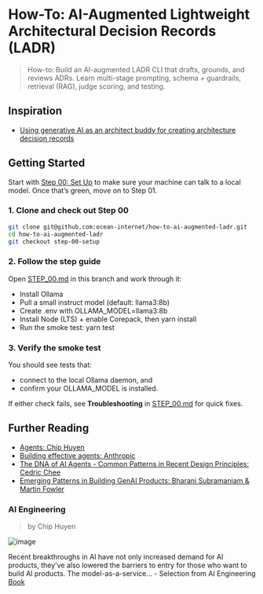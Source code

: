 # How-To: AI-Augmented Lightweight Architectural Decision Records (LADR)

> How-to: Build an AI-augmented LADR CLI that drafts, grounds, and reviews ADRs. Learn multi-stage prompting, schema + guardrails, retrieval (RAG), judge scoring, and testing.

## Inspiration

- [Using generative AI as an architect buddy for creating architecture decision records](https://handsonarchitects.com/blog/2025/using-generative-ai-as-architect-buddy-for-adrs/)

## Getting Started

Start with [Step 00: Set Up](/STEP_00.md) to make sure your machine can talk to a local model. Once that’s green, move on to Step 01.

### 1. Clone and check out Step 00

```bash
git clone git@github.com:ocean-internet/how-to-ai-augmented-ladr.git
cd how-to-ai-augmented-ladr
git checkout step-00-setup
```

### 2. Follow the step guide

Open [STEP_00.md](/STEP_00.md) in this branch and work through it:

- Install Ollama
- Pull a small instruct model (default: llama3:8b)
- Create .env with OLLAMA_MODEL=llama3:8b
- Install Node (LTS) + enable Corepack, then yarn install
- Run the smoke test: yarn test

### 3. Verify the smoke test

You should see tests that:

- connect to the local Ollama daemon, and
- confirm your OLLAMA_MODEL is installed.

If either check fails, see **Troubleshooting** in [STEP_00.md](./STEP_00.md) for quick fixes.

## Further Reading

- [Agents: Chip Huyen](https://huyenchip.com/2025/01/07/agents.html)
- [Building effective agents: Anthropic](https://www.anthropic.com/engineering/building-effective-agents)
- [The DNA of AI Agents - Common Patterns in Recent Design Principles: Cedric Chee](https://cedricchee.com/blog/the-dna-of-ai-agents/)
- [Emerging Patterns in Building GenAI Products: Bharani Subramaniam & Martin Fowler](https://martinfowler.com/articles/gen-ai-patterns/)

### AI Engineering

> by Chip Huyen

![image](https://www.oreilly.com/covers/urn:orm:book:9781098166298/100w/)

Recent breakthroughs in AI have not only increased demand for AI products, they've also lowered the barriers to entry for those who want to build AI products. The model-as-a-service... - Selection from AI Engineering [Book](https://www.oreilly.com/library/view/ai-engineering/9781098166298/)
